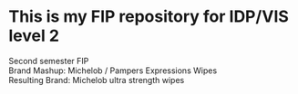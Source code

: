 # This is my FIP repository for IDP/VIS level 2
Second semester FIP  
Brand Mashup: Michelob / Pampers Expressions Wipes  
Resulting Brand: Michelob ultra strength wipes  
